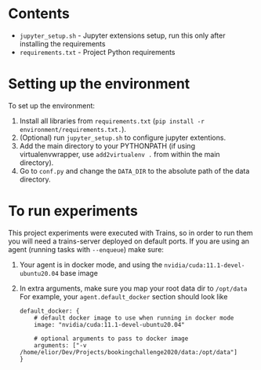# Contents

- `jupyter_setup.sh` - Jupyter extensions setup, run this only after installing the requirements
- `requirements.txt` - Project Python requirements

# Setting up the environment

To set up the environment:

 1. Install all libraries from `requirements.txt` (`pip install -r environment/requirements.txt.`).
 2. (Optional) run `jupyter_setup.sh` to configure jupyter extentions.
 3. Add the main directory to your PYTHONPATH (if using virtualenvwrapper, use `add2virtualenv .` from within the main
    directory).
 4. Go to `conf.py` and change the `DATA_DIR` to the absolute path of the data directory.   

# To run experiments

This project experiments were executed with Trains, so in order to run them you will need a trains-server deployed 
on default ports.
If you are using an agent (running tasks with `--enqueue`) make sure:

 1. Your agent is in docker mode, and using the `nvidia/cuda:11.1-devel-ubuntu20.04` base image
 2. In extra arguments, make sure you map your root data dir to `/opt/data`
    For example, your `agent.default_docker` section should look like
    
    ```
    default_docker: {
        # default docker image to use when running in docker mode
        image: "nvidia/cuda:11.1-devel-ubuntu20.04"

        # optional arguments to pass to docker image
        arguments: ["-v /home/elior/Dev/Projects/bookingchallenge2020/data:/opt/data"]
    }
    ```